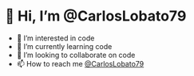 # 👋 Hi, I’m @CarlosLobato79
- 👀 I’m interested in code
- 🌱 I’m currently learning code
- 💞️ I’m looking to collaborate on code
- 📫 How to reach me [@CarlosLobato79]("https://github.com/CarlosLobato79")

<!---
CarlosLobato79/CarlosLobato79 is a ✨ special ✨ repository because its `README.md` (this file) appears on your GitHub profile.
You can click the Preview link to take a look at your changes.
--->
